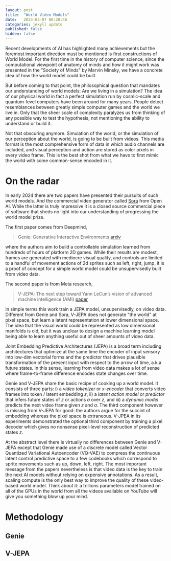 ```yaml
---
layout: post
title:  "World Video Models"
date:   2024-03-07 00:20:46
categories: jekyll update
published: false
hidden: false
---
```


Recent developments of AI has highlighted many achievements but the foremost important direction must be mentioned is first constructions of World Model. For the first time in the history of computer science, since the computational viewpoint of anatomy of minds and how it might work was presented in the "Society of Minds" by Marvin Minsky, we have a concrete idea of how the world model could be built. 

But before coming to that point, the philosophical question that mandates our understanding of world models: Are we living in a simulation? The idea of our physical world in fact a perfect simulation run by cosmic-scale and quantum-level computers have been around for many years. People detect resemblances between greatly simple computer games and the world we live in. Only that the sheer scale of complexity paralyzes us from thinking of any possible way to test the hypothesis, not mentioning the ability to understand or build it. 

Not that obscuring anymore. Simulation of the world, or the simulation of our perception about the world, is going to be built from videos. This media format is the most comprehensive form of data in which audio channels are included, and visual perception and action are stored as color pixels in every video frame. This is the best shot from what we have to first mimic the world with some common-sense encoded in it. 

# On the radar

In early 2024 there are two papers have presented their pursuits of such world models. And the commercial video generator called [Sora](https://openai.com/sora) from Open AI. While the latter is truly impressive it is a closed source commercial piece of software that sheds no light into our understanding of progressing the world model prize. 

The first paper comes from Deepmind, 

> Genie: Generative Interactive Environments [arxiv](https://arxiv.org/html/2402.15391v1)

where the authors aim to build a controllable simulation learned from hundreds of hours of platform 2D games. While their results are modest, frames are generated with mediocre visual quality, and controls are limited to a handful of movement actions of 2d sprites such as left, right, jump, it is a proof of concept for a simple world model could be unsupervisedly built from video data. 

The second paper is from Meta research,

> V-JEPA: The next step toward Yann LeCun’s vision of advanced machine intelligence (AMI) [paper](https://scontent-man2-1.xx.fbcdn.net/v/t39.2365-6/427986745_768441298640104_1604906292521363076_n.pdf)

In simple terms this work train a JEPA model, unsupervisedly, on video data. Different from Genie and Sora, V-JEPA does not generate "the world" at pixel space, but learn a latent representation at lower dimensional space. The idea that the visual world could be represented as low dimensional manifolds is old, but it was unclear to design a machine learning model being able to learn anything useful out of sheer amounts of video data. 

Joint Embedding Predictive Architectures (JEPA) is a broad term including architectures that optimize at the same time the encoder of input sensory into low-dim vectorial forms and the predictor that drives plausible transformation of the present input with respect to the arrow of time, a.k.a future states. In this sense, learning from video data makes a lot of sense where frame-to-frame difference encodes state changes over time. 

Genie and V-JEPA share the basic recipe of cooking up a world model. It consists of three parts: i) a *video tokenizer* or *x-encoder* that converts video frames into token / latent embedding *z*, ii) a *latent action model* or *predictor* that infers future states of *z* or actions *a* over *z*, and iii) a *dynamic model* predicts the next video frame given *z* and *a*. The third component however is missing from V-JEPA for good: the authors argue for the succint of embedding whereas the pixel space is extraneous. V-JPEA in its experiments demonstrated the optional third component by training a pixel decoder which gives no nonsense pixel-level reconstruction of predicted states *z*. 

At the abstract level there is virtually no differences between Genie and V-JEPA except that Genie made use of a discrete model called Vector Quantized Variational Autoencoder (VQ-VAE) to compress the continuous latent control predictive space to a few codebooks which correspond to sprite movements such as up, down, left, right. The most important message from the papers nevertheless is that video data is the key to train the next AI models without relying on expensive annotations. As a result, scaling compute is the only best way to improve  the quality of these video-based world model. Think about it: a trillions parameters model trained on all of the GPUs in the world from all the videos available on YouTube will give you something blow up your mind.

# Methodology

## Genie

## V-JEPA



